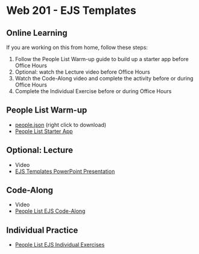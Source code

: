 # Web 201 - EJS Templates

## Online Learning
If you are working on this from home, follow these steps:

1. Follow the People List Warm-up guide to build up a starter app before Office Hours
1. Optional: watch the Lecture video before Office Hours
1. Watch the Code-Along video and complete the activity before or during Office Hours
1. Complete the Individual Exercise before or during Office Hours

## People List Warm-up
- <a href="people.json" target="_blank">people.json</a> (right click to download)
- [People List Starter App](PeopleListStarterApp.md)

## Optional: Lecture
- Video
- <a href="EjsTemplates.pptx" target="_blank">EJS Templates PowerPoint Presentation</a>

## Code-Along
- Video
- [People List EJS Code-Along](PeopleListEjsCodeAlong.md)

## Individual Practice
- [People List EJS Individual Exercises](PeopleListEjsIndividualExercises.md)